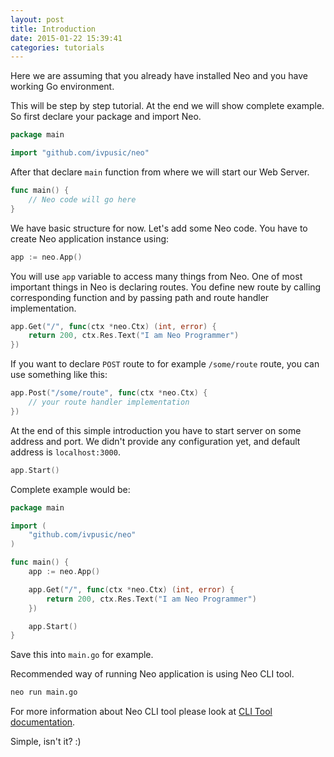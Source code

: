 ```yaml
---
layout: post
title: Introduction
date: 2015-01-22 15:39:41
categories: tutorials
---
```


Here we are assuming that you already have installed Neo and you have working Go environment.

This will be step by step tutorial. At the end we will show complete example.
So first declare your package and import Neo.

```Go
package main

import "github.com/ivpusic/neo"
```

After that declare ``main`` function from where we will start our Web Server.

```Go
func main() {
    // Neo code will go here
}
```

We have basic structure for now. Let's add some Neo code.
You have to create Neo application instance using:

```Go
app := neo.App()
```
You will use ``app`` variable to access many things from Neo. One of most important things in Neo is declaring routes. You define new route by calling corresponding function and by passing path and route handler implementation.

```Go
app.Get("/", func(ctx *neo.Ctx) (int, error) {
    return 200, ctx.Res.Text("I am Neo Programmer")
})
```
If you want to declare ``POST`` route to for example ``/some/route`` route, you can use something like this:

```Go
app.Post("/some/route", func(ctx *neo.Ctx) {
    // your route handler implementation
})
```

At the end of this simple introduction you have to start server on some address and port. We didn't provide any configuration yet, and default address is ``localhost:3000``.

```Go
app.Start()
```

Complete example would be:

```Go
package main

import (
    "github.com/ivpusic/neo"
)

func main() {
    app := neo.App()

    app.Get("/", func(ctx *neo.Ctx) (int, error) {
        return 200, ctx.Res.Text("I am Neo Programmer")
    })

    app.Start()
}
```

Save this into ``main.go`` for example.

Recommended way of running Neo application is using Neo CLI tool.

```bash
neo run main.go
```

For more information about Neo CLI tool please look at <a href="{{site.url}}/tutorials/2015/01/22/clitool.html">CLI Tool documentation</a>.

Simple, isn't it? :)
